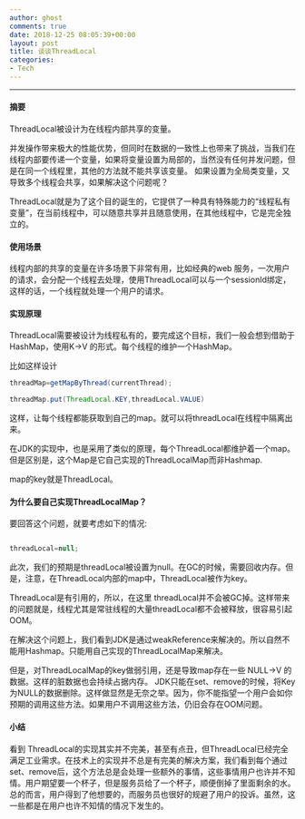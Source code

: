 ```yaml
---
author: ghost
comments: true
date: 2018-12-25 08:05:39+00:00
layout: post
title: 谈谈ThreadLocal
categories:
- Tech
---
```


-------------------

#### 摘要

ThreadLocal被设计为在线程内部共享的变量。

并发操作带来极大的性能优势，但同时在数据的一致性上也带来了挑战，当我们在线程内部要传递一个变量，如果将变量设置为局部的，当然没有任何并发问题，但是在同一个线程里，其他的方法就不能共享该变量。
如果设置为全局类变量，又导致多个线程会共享，如果解决这个问题呢？

ThreadLocal就是为了这个目的诞生的，它提供了一种具有特殊能力的“线程私有变量”，在当前线程中，可以随意共享并且随意使用，在其他线程中，它是完全独立的。


#### 使用场景

线程内部的共享的变量在许多场景下非常有用，比如经典的web 服务，一次用户的请求，会分配一个线程去处理，使用ThreadLocal可以与一个sessionId绑定，这样的话，一个线程就处理一个用户的请求。  


#### 实现原理

ThreadLocal需要被设计为线程私有的，要完成这个目标，我们一般会想到借助于HashMap，使用K->V 的形式。每个线程的维护一个HashMap。

比如这样设计

``` java
threadMap=getMapByThread(currentThread);

threadMap.put(ThreadLocal.KEY,threadLocal.VALUE)

```
这样，让每个线程都能获取到自己的map。就可以将threadLocal在线程中隔离出来。

在JDK的实现中，也是采用了类似的原理，每个ThreadLocal都维护着一个map。但是区别是，这个Map是它自己实现的ThreadLocalMap而非Hashmap.

map的key就是ThreadLocal。


#### 为什么要自己实现ThreadLocalMap？


要回答这个问题，就要考虑如下的情况:

``` java

threadLocal=null;

```

此次，我们的预期是threadLocal被设置为null。在GC的时候，需要回收内存。但是，注意，在ThreadLocal内部的map中，ThreadLocal被作为key。

ThreadLocal是有引用的，所以，在这里 threadLocal并不会被GC掉。这样带来的问题就是，线程尤其是常驻线程的大量threadLocal都不会被释放，很容易引起OOM。


在解决这个问题上，我们看到JDK是通过weakReference来解决的。所以自然不能用Hashmap。只能用自己实现的ThreadLocalMap来解决。


但是，对ThreadLocalMap的key做弱引用，还是导致map存在一些 NULL->V 的数据。这样的脏数据也会持续占据内存。 JDK只能在set、remove的时候，将Key为NULL的数据删除。这样做显然是无奈之举。因为，你不能指望一个用户会如你预期的调用这些方法。如果用户不调用这些方法，仍旧会存在OOM问题。


#### 小结

看到 ThreadLocal的实现其实并不完美，甚至有点丑，但ThreadLocal已经完全满足工业需求。在技术上的实现并不总是有完美的解决方案，我们看到每个通过set、remove后，这个方法总是会处理一些额外的事情，这些事情用户也许并不知情。用户期望要一个杯子，但是服务员给了一个杯子，顺便倒掉了里面剩余的水。总的而言，用户得到了他想要的，而服务员也很好的规避了用户的投诉。虽然，这一些都是在用户也许不知情的情况下发生的。